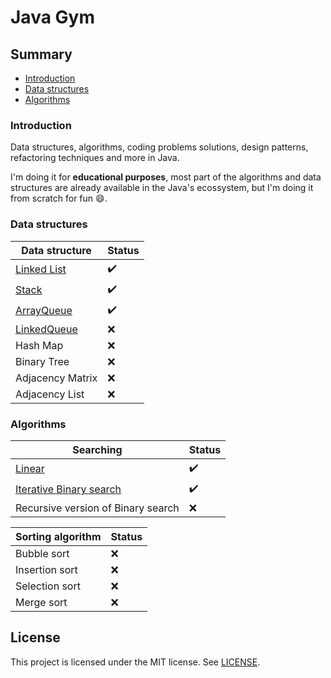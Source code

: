 # Java Gym

## Summary

- [Introduction](#introduction)
- [Data structures](#data-structures)
- [Algorithms](#algorithms)

### Introduction

Data structures, algorithms, coding problems solutions, design patterns, refactoring techniques and more in Java.

I'm doing it for **educational purposes**, most part of the algorithms and data structures are already available in the Java's ecossystem, but I'm doing it from scratch for fun :smile:.

### Data structures

| Data structure                                                                            | Status             |
| ----------------------------------------------------------------------------------------- | ------------------ |
| [Linked List](./DataStructures/src/edu/javagym/datastructures/linked_list/)               | :heavy_check_mark: |
| [Stack](./DataStructures/src/edu/javagym/datastructures/stack/)                           | :heavy_check_mark: |
| [ArrayQueue](./DataStructures/src/edu/javagym/datastructures/queue/ArrayQueue.java)       | :heavy_check_mark: |
| [LinkedQueue](./DataStructures/src/edu/javagym/datastructures/queue/LinkedListQueue.java) | :x:                |
| Hash Map                                                                                  | :x:                |
| Binary Tree                                                                               | :x:                |
| Adjacency Matrix                                                                          | :x:                |
| Adjacency List                                                                            | :x:                |

### Algorithms

| Searching                                                                                 | Status             |
| ----------------------------------------------------------------------------------------- | ------------------ |
| [Linear](./Algorithms/src/edu/javagym/algorithms/searching/linearsearch/)                 | :heavy_check_mark: |
| [Iterative Binary search](./Algorithms/src/edu/javagym/algorithms/searching/binarysearch) | :heavy_check_mark: |
| Recursive version of Binary search                                                        | :x:                |

| Sorting algorithm | Status |
| ----------------- | ------ |
| Bubble sort       | :x:    |
| Insertion sort    | :x:    |
| Selection sort    | :x:    |
| Merge sort        | :x:    |


## License

This project is licensed under the MIT license. See [LICENSE](./LICENSE).
